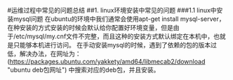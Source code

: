 #运维过程中常见的问题总结
##1. linux环境安装中常见的问题
###1.1 linux中安装mysql问题
在ubuntu的环境中我们通常会使用apt-get install mysql-server，在种安装的方式安装的时候会默认给你配置好环境变量，但是由于/etc/mysql/my.cnf文件不完整，而且这种的安装方式默认绑定在本机中，也就是只能够本机进行访问。
在手动安装mysql的时候，遇到了依赖的包的版本过低，解决办法，在网址为：(https://packages.ubuntu.com/yakkety/amd64/libmecab2/download "ubuntu deb包网址") 中搜索对应的deb包，并且安装。